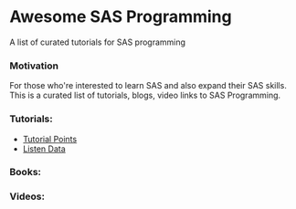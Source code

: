# Awesome SAS Programming 

A list of curated tutorials for SAS programming


### Motivation

For those who're interested to learn SAS and also expand their SAS skills.
This is a curated list of tutorials, blogs, video links to SAS Programming.


### Tutorials:

- [Tutorial Points](https://www.tutorialspoint.com/sas/index.htm)
- [Listen Data](https://www.listendata.com/p/sas-tutorials.html)


### Books:



### Videos:

